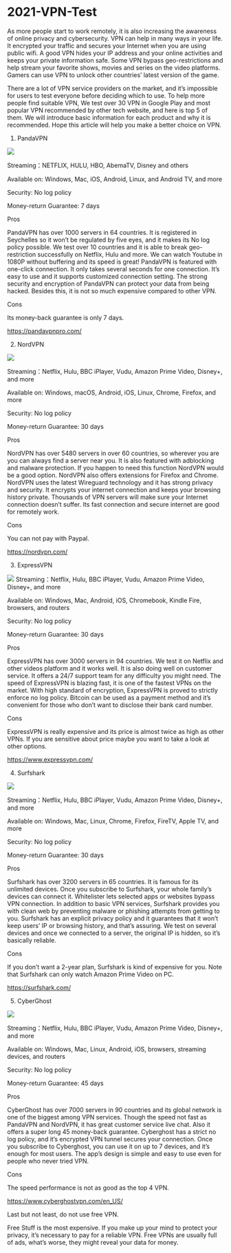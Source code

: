 # 2021-VPN-Test
As more people start to work remotely, it is also increasing the awareness of online privacy and cybersecurity. VPN can help in many ways in your life. It encrypted your traffic and secures your Internet when you are using public wifi. A good VPN hides your IP address and your online activities and keeps your private information safe. Some VPN bypass geo-restrictions and help stream your favorite shows, movies and series on the video platforms. Gamers can use VPN to unlock other countries’ latest version of the game.  




There are a lot of VPN service providers on the market, and it’s impossible for users to test everyone before deciding which to use. To help more people find suitable VPN, We test over 30 VPN in Google Play and most popular VPN recommended by other tech website, and here is top 5 of them. We will introduce basic information for each product and why it is recommended. Hope this article will help you make a better choice on VPN. 

1. PandaVPN

![](https://i.loli.net/2021/03/10/Vi4UJ6AO8qeam7r.png)

Streaming：NETFLIX, HULU, HBO, AbemaTV, Disney and others

Available on: Windows, Mac, iOS, Android, Linux, and Android TV, and more

Security: No log policy

Money-return Guarantee: 7 days


Pros

PandaVPN has over 1000 servers in 64 countries. It is registered in Seychelles so it won’t be regulated by five eyes, and it makes its No log policy possible. We test over 10 countries and it is able to break geo-restriction successfully on Netflix, Hulu and more. We can watch Youtube in 1080P without buffering and its speed is great!
PandaVPN is featured with one-click connection. It only takes several seconds for one connection. It’s easy to use and it supports customized connection setting. The strong security and encryption of PandaVPN can protect your data from being hacked. Besides this, it is not so much expensive compared to other VPN.

Cons


Its money-back guarantee is only 7 days.

https://pandavpnpro.com/



2. NordVPN

![](https://i.loli.net/2021/03/10/Rj6VpMO8G1CF9TA.png)

Streaming：Netflix, Hulu, BBC iPlayer, Vudu, Amazon Prime Video, Disney+, and more

Available on: Windows, macOS, Android, iOS, Linux, Chrome, Firefox, and more

Security: No log policy

Money-return Guarantee: 30 days


Pros


NordVPN has over 5480 servers in over 60 countries, so wherever you are you can always find a server near you. It is also featured with adblocking and malware protection. If you happen to need this function NordVPN would be a good option. NordVPN also offers extensions for Firefox and Chrome.
NordVPN uses the latest Wireguard technology and it has strong privacy and security. It encrypts your internet connection and keeps your browsing history private.  Thousands of VPN servers will make sure your Internet connection doesn’t suffer. Its fast connection and secure internet are good for remotely work.

Cons


You can not pay with Paypal.

https://nordvpn.com/



3. ExpressVPN

![](https://i.loli.net/2021/03/10/Vd2qygJ4I3Aoc9p.png)
Streaming：Netflix, Hulu, BBC iPlayer, Vudu, Amazon Prime Video, Disney+, and more

Available on:  Windows, Mac, Android, iOS, Chromebook, Kindle Fire, browsers, and routers

Security: No log policy

Money-return Guarantee: 30 days

Pros

ExpressVPN has over 3000 servers in 94 countries. We test it on Netflix and other videos platform and it works well. It is also doing well on customer service. It offers a 24/7 support team for any difficulty you might need.
The speed of ExpressVPN is blazing fast, it is one of the fastest VPNs on the market. With high standard of encryption, ExpressVPN is proved to strictly enforce no log policy. Bitcoin can be used as a payment method and it’s convenient for those who don’t want to disclose their bank card number.

Cons

ExpressVPN is really expensive and its price is almost twice as high as other VPNs. If you are sensitive about price maybe you want to take a look at other options.


https://www.expressvpn.com/

4. Surfshark


![](https://i.loli.net/2021/03/10/Dm6eQ7JgVPl5HYf.png)

Streaming：Netflix, Hulu, BBC iPlayer, Vudu, Amazon Prime Video, Disney+, and more

Available on:  Windows, Mac, Linux, Chrome, Firefox, FireTV, Apple TV, and more

Security: No log policy

Money-return Guarantee: 30 days


Pros

Surfshark has over 3200 servers in 65 countries. It is famous for its unlimited devices. Once you subscribe to Surfshark, your whole family’s devices can connect it.  Whitelister lets selected apps or websites bypass VPN connection. In addition to basic VPN services, Surfshark provides you with clean web by preventing malware or phishing attempts from getting to you. 
Surfshark has an explicit privacy policy and it guarantees that it won’t keep users’ IP or browsing history,  and that’s assuring. We test on several devices and once we connected to a server, the original IP is hidden, so it’s basically reliable.

Cons

If you don’t want a 2-year plan, Surfshark is kind of expensive for you. Note that Surfshark can only watch Amazon Prime Video on PC. 

https://surfshark.com/


5. CyberGhost

![](https://i.loli.net/2021/03/10/JGYEphUL2d3ZcIu.png)


Streaming：Netflix, Hulu, BBC iPlayer, Vudu, Amazon Prime Video, Disney+, and more

Available on: Windows, Mac, Linux, Android, iOS, browsers, streaming devices, and routers

Security: No log policy

Money-return Guarantee: 45 days

Pros

CyberGhost has over 7000 servers in 90 countries and its global network is one of the biggest among VPN services. Though the speed not fast as PandaVPN and NordVPN, it has great customer service live chat. Also it offers a super long 45 money-back guarantee. 
Cyberghost has a strict no log policy, and it’s encrypted VPN tunnel secures your connection. Once you subscribe to Cyberghost, you can use it on up to 7 devices, and it’s enough for most users. The app’s design is simple and easy to use even for people who never tried VPN.


Cons

The speed performance is not as good as the top 4 VPN.

https://www.cyberghostvpn.com/en_US/



Last but not least, do not use free VPN.



Free Stuff is the most expensive. If you make up your mind to protect your privacy, it’s necessary to pay for a reliable VPN. Free VPNs are usually full of ads, what’s worse, they might reveal your data for money.
